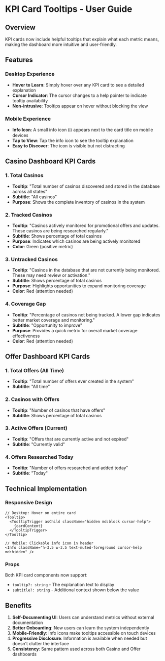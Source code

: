 # KPI Card Tooltips - User Guide

## Overview

KPI cards now include helpful tooltips that explain what each metric means, making the dashboard more intuitive and user-friendly.

## Features

### Desktop Experience

- **Hover to Learn**: Simply hover over any KPI card to see a detailed explanation
- **Cursor Indicator**: The cursor changes to a help pointer to indicate tooltip availability
- **Non-intrusive**: Tooltips appear on hover without blocking the view

### Mobile Experience

- **Info Icon**: A small info icon (ℹ️) appears next to the card title on mobile devices
- **Tap to View**: Tap the info icon to see the tooltip explanation
- **Easy to Discover**: The icon is visible but not distracting

## Casino Dashboard KPI Cards

### 1. Total Casinos

- **Tooltip**: "Total number of casinos discovered and stored in the database across all states"
- **Subtitle**: "All casinos"
- **Purpose**: Shows the complete inventory of casinos in the system

### 2. Tracked Casinos

- **Tooltip**: "Casinos actively monitored for promotional offers and updates. These casinos are being researched regularly."
- **Subtitle**: Shows percentage of total casinos
- **Purpose**: Indicates which casinos are being actively monitored
- **Color**: Green (positive metric)

### 3. Untracked Casinos

- **Tooltip**: "Casinos in the database that are not currently being monitored. These may need review or activation."
- **Subtitle**: Shows percentage of total casinos
- **Purpose**: Highlights opportunities to expand monitoring coverage
- **Color**: Red (attention needed)

### 4. Coverage Gap

- **Tooltip**: "Percentage of casinos not being tracked. A lower gap indicates better market coverage and monitoring."
- **Subtitle**: "Opportunity to improve"
- **Purpose**: Provides a quick metric for overall market coverage effectiveness
- **Color**: Red (attention needed)

## Offer Dashboard KPI Cards

### 1. Total Offers (All Time)

- **Tooltip**: "Total number of offers ever created in the system"
- **Subtitle**: "All time"

### 2. Casinos with Offers

- **Tooltip**: "Number of casinos that have offers"
- **Subtitle**: Shows percentage of total casinos

### 3. Active Offers (Current)

- **Tooltip**: "Offers that are currently active and not expired"
- **Subtitle**: "Currently valid"

### 4. Offers Researched Today

- **Tooltip**: "Number of offers researched and added today"
- **Subtitle**: "Today"

## Technical Implementation

### Responsive Design

```tsx
// Desktop: Hover on entire card
<Tooltip>
  <TooltipTrigger asChild className="hidden md:block cursor-help">
    {cardContent}
  </TooltipTrigger>
</Tooltip>

// Mobile: Clickable info icon in header
<Info className="h-3.5 w-3.5 text-muted-foreground cursor-help md:hidden" />
```

### Props

Both KPI card components now support:

- `tooltip?: string` - The explanation text to display
- `subtitle?: string` - Additional context shown below the value

## Benefits

1. **Self-Documenting UI**: Users can understand metrics without external documentation
2. **Better Onboarding**: New users can learn the system independently
3. **Mobile-Friendly**: Info icons make tooltips accessible on touch devices
4. **Progressive Disclosure**: Information is available when needed but doesn't clutter the interface
5. **Consistency**: Same pattern used across both Casino and Offer dashboards
